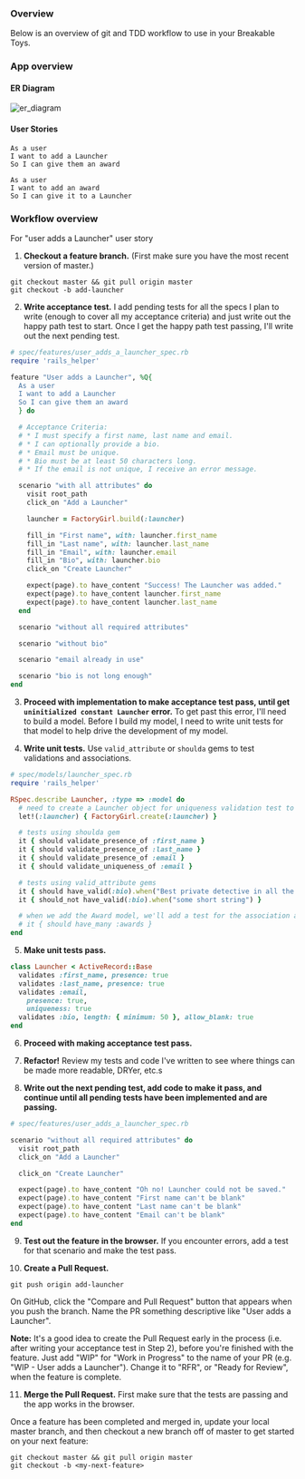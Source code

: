 ### Overview

Below is an overview of git and TDD workflow to use in your Breakable Toys.

### App overview

#### ER Diagram

![er_diagram](https://s3-us-west-2.amazonaws.com/flightops.launchacademy.com/launch_votes_redux.png)


#### User Stories

```no-highlight
As a user
I want to add a Launcher
So I can give them an award
```

```no-highlight
As a user
I want to add an award
So I can give it to a Launcher
```

### Workflow overview

For "user adds a Launcher" user story

1. **Checkout a feature branch.** (First make sure you have the most recent version of master.)

  ```no-highlight
  git checkout master && git pull origin master
  git checkout -b add-launcher
  ```

2. **Write acceptance test.** I add pending tests for all the specs I plan to write (enough to cover all my acceptance criteria) and just write out the happy path test to start.  Once I get the happy path test passing, I'll write out the next pending test.

  ```ruby
  # spec/features/user_adds_a_launcher_spec.rb
  require 'rails_helper'

  feature "User adds a Launcher", %Q{
    As a user
    I want to add a Launcher
    So I can give them an award
    } do

    # Acceptance Criteria:
    # * I must specify a first name, last name and email.
    # * I can optionally provide a bio.
    # * Email must be unique.
    # * Bio must be at least 50 characters long.
    # * If the email is not unique, I receive an error message.

    scenario "with all attributes" do
      visit root_path
      click_on "Add a Launcher"

      launcher = FactoryGirl.build(:launcher)

      fill_in "First name", with: launcher.first_name
      fill_in "Last name", with: launcher.last_name
      fill_in "Email", with: launcher.email
      fill_in "Bio", with: launcher.bio
      click_on "Create Launcher"

      expect(page).to have_content "Success! The Launcher was added."
      expect(page).to have_content launcher.first_name
      expect(page).to have_content launcher.last_name
    end

    scenario "without all required attributes"

    scenario "without bio"

    scenario "email already in use"

    scenario "bio is not long enough"
  end
  ```

3. **Proceed with implementation to make acceptance test pass, until get `uninitialized constant Launcher` error.** To get past this error, I'll need to build a model.  Before I build my model, I need to write unit tests for that model to help drive the development of my model.

4. **Write unit tests.** Use `valid_attribute` or `shoulda` gems to test validations and associations.

  ```ruby
  # spec/models/launcher_spec.rb
  require 'rails_helper'

  RSpec.describe Launcher, :type => :model do
    # need to create a Launcher object for uniqueness validation test to pass
    let!(:launcher) { FactoryGirl.create(:launcher) }

    # tests using shoulda gem
    it { should validate_presence_of :first_name }
    it { should validate_presence_of :last_name }
    it { should validate_presence_of :email }
    it { should validate_uniqueness_of :email }

    # tests using valid_attribute gems
    it { should have_valid(:bio).when("Best private detective in all the land. - Lucille B.", nil, "") }
    it { should_not have_valid(:bio).when("some short string") }

    # when we add the Award model, we'll add a test for the association as well:
    # it { should have_many :awards }
  end
  ```

5. **Make unit tests pass.**

  ```ruby
  class Launcher < ActiveRecord::Base
    validates :first_name, presence: true
    validates :last_name, presence: true
    validates :email,
      presence: true,
      uniqueness: true
    validates :bio, length: { minimum: 50 }, allow_blank: true
  end
  ```

6. **Proceed with making acceptance test pass.**

7. **Refactor!** Review my tests and code I've written to see where things can be made more readable, DRYer, etc.s

8. **Write out the next pending test, add code to make it pass, and continue until all pending tests have been implemented and are passing.**

  ```ruby
  # spec/features/user_adds_a_launcher_spec.rb

  scenario "without all required attributes" do
    visit root_path
    click_on "Add a Launcher"

    click_on "Create Launcher"

    expect(page).to have_content "Oh no! Launcher could not be saved."
    expect(page).to have_content "First name can't be blank"
    expect(page).to have_content "Last name can't be blank"
    expect(page).to have_content "Email can't be blank"
  end
  ```

9. **Test out the feature in the browser.** If you encounter errors, add a test for that scenario and make the test pass.

10. **Create a Pull Request.**

  ```no-highlight
  git push origin add-launcher
  ```

  On GitHub, click the "Compare and Pull Request" button that appears when you push the branch. Name the PR something descriptive like "User adds a Launcher".

  **Note:** It's a good idea to create the Pull Request early in the process (i.e. after writing your acceptance test in Step 2), before you're finished with the feature.  Just add "WIP" for "Work in Progress" to the name of your PR (e.g. "WIP - User adds a Launcher").  Change it to "RFR", or "Ready for Review", when the feature is complete.

11. **Merge the Pull Request.**  First make sure that the tests are passing and the app works in the browser.

Once a feature has been completed and merged in, update your local master branch, and then checkout a new branch off of master to get started on your next feature:

```no-highlight
git checkout master && git pull origin master
git checkout -b <my-next-feature>
